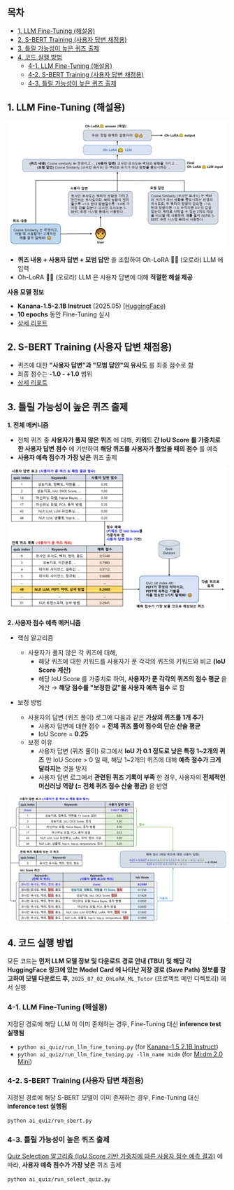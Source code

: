 ## 목차

* [1. LLM Fine-Tuning (해설용)](#1-llm-fine-tuning-해설용)
* [2. S-BERT Training (사용자 답변 채점용)](#2-s-bert-training-사용자-답변-채점용)
* [3. 틀릴 가능성이 높은 퀴즈 출제](#3-틀릴-가능성이-높은-퀴즈-출제)
* [4. 코드 실행 방법](#4-코드-실행-방법)
  * [4-1. LLM Fine-Tuning (해설용)](#4-1-llm-fine-tuning-해설용)
  * [4-2. S-BERT Training (사용자 답변 채점용)](#4-2-s-bert-training-사용자-답변-채점용)
  * [4-3. 틀릴 가능성이 높은 퀴즈 출제](#4-3-틀릴-가능성이-높은-퀴즈-출제)

## 1. LLM Fine-Tuning (해설용)

![image](../../images/250702_12.PNG)

* **퀴즈 내용 + 사용자 답변 + 모범 답안** 을 조합하여 Oh-LoRA 👱‍♀️ (오로라) LLM 에 입력
* Oh-LoRA 👱‍♀️ (오로라) LLM 은 사용자 답변에 대해 **적절한 해설 제공**

**사용 모델 정보**

* **Kanana-1.5-2.1B Instruct** (2025.05) [(HuggingFace)](https://huggingface.co/kakaocorp/kanana-1.5-2.1b-instruct-2505)
* **10 epochs** 동안 Fine-Tuning 실시
* [상세 리포트](llm_fine_tuning/llm_comprehensive_report.md)

## 2. S-BERT Training (사용자 답변 채점용)

* 퀴즈에 대한 **"사용자 답변"과 "모범 답안"의 유사도** 를 최종 점수로 함
* 최종 점수는 **-1.0 - +1.0** 범위
* [상세 리포트](comprehensive_report.md#2-s-bert-모델-성능-사용자-답변-채점용)

## 3. 틀릴 가능성이 높은 퀴즈 출제

**1. 전체 메커니즘**

* 전체 퀴즈 중 **사용자가 풀지 않은 퀴즈** 에 대해, **키워드 간 IoU Score 를 가중치로 한 사용자 답변 점수** 에 기반하여 **해당 퀴즈를 사용자가 풀었을 때의 점수** 를 예측 
* **사용자 예측 점수가 가장 낮은** 퀴즈 출제

![image](../../images/250702_10.PNG)

**2. 사용자 점수 예측 메커니즘**

* 핵심 알고리즘
  * 사용자가 풀지 않은 각 퀴즈에 대해,
    * 해당 퀴즈에 대한 키워드를 사용자가 푼 각각의 퀴즈의 키워드와 비교 **(IoU Score 계산)**
    * 해당 IoU Score 를 가중치로 하여, **사용자가 푼 각각의 퀴즈의 점수 평균** 을 계산 → **해당 점수를 "보정한 값"을 사용자 예측 점수** 로 함

* 보정 방법
  * 사용자의 답변 (퀴즈 풀이) 로그에 다음과 같은 **가상의 퀴즈를 1개 추가**
    * 사용자 답변에 대한 점수 = **전체 퀴즈 풀이 점수의 단순 산술 평균**
    * IoU Score = **0.25**
  * 보정 이유
    * 사용자 답변 (퀴즈 풀이) 로그에서 **IoU 가 0.1 정도로 낮은 특정 1~2개의 퀴즈** 만 IoU Score > 0 일 때, 해당 1~2개의 퀴즈에 대해 **예측 점수가 크게 달라지는** 것을 방지
    * 사용자 답변 로그에서 **관련된 퀴즈 기록이 부족** 한 경우, 사용자의 **전체적인 머신러닝 역량 (= 전체 퀴즈 점수 산술 평균)** 을 반영

![image](../../images/250702_11.PNG)

## 4. 코드 실행 방법

모든 코드는 **먼저 LLM 모델 정보 및 다운로드 경로 안내 (TBU) 및 해당 각 HuggingFace 링크에 있는 Model Card 에 나타난 저장 경로 (Save Path) 정보를 참고하여 모델 다운로드 후,** ```2025_07_02_OhLoRA_ML_Tutor``` (프로젝트 메인 디렉토리) 에서 실행

### 4-1. LLM Fine-Tuning (해설용)

지정된 경로에 해당 LLM 이 이미 존재하는 경우, Fine-Tuning 대신 **inference test 실행됨**

* ```python ai_quiz/run_llm_fine_tuning.py``` (for [Kanana-1.5 2.1B Instruct](https://huggingface.co/kakaocorp/kanana-1.5-2.1b-instruct-2505))
* ```python ai_quiz/run_llm_fine_tuning.py -llm_name midm``` (for [Mi:dm 2.0 Mini](https://huggingface.co/K-intelligence/Midm-2.0-Mini-Instruct))

### 4-2. S-BERT Training (사용자 답변 채점용)

지정된 경로에 해당 S-BERT 모델이 이미 존재하는 경우, Fine-Tuning 대신 **inference test 실행됨**

```python ai_quiz/run_sbert.py```

### 4-3. 틀릴 가능성이 높은 퀴즈 출제

[Quiz Selection 알고리즘 (IoU Score 기반 가중치에 따른 사용자 점수 예측 결과)](#3-틀릴-가능성이-높은-퀴즈-출제) 에 따라, **사용자 예측 점수가 가장 낮은** 퀴즈 출제

```python ai_quiz/run_select_quiz.py```